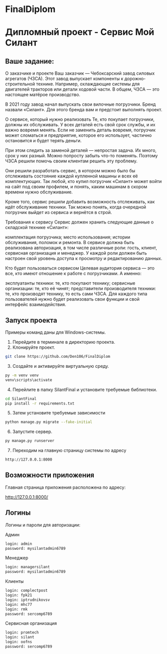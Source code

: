 # FinalDiplom
<h1>Дипломный проект - Сервис Мой Силант </h1>

<h2>Ваше задание:</h2>

О заказчике и проекте
Ваш заказчик — Чебоксарский завод силовых агрегатов (ЧЗСА). Этот завод выпускает компоненты к дорожно-строительной технике. Например, охлаждающие системы для двигателей тракторов или детали ходовой части. В общем, ЧЗСА — это настоящее матёрое производство.

В 2021 году завод начал выпускать свои вилочные погрузчики. Бренд назвали «Силант». Для этого бренда вам и предстоит выполнять проект.

О сервисе, который нужно реализовать
Те, кто покупает погрузчики, должны их обслуживать. У всех деталей есть свой срок службы, и их важно вовремя менять. Если не заменить деталь вовремя, погрузчик может сломаться и предприятие, которое его использует, частично остановится и будет терять деньги.

При этом следить за заменой деталей — непростая задача. Их много, срок у них разный. Можно попросту забыть что-то поменять. Поэтому ЧЗСА решили помочь своим клиентам решить эту проблему.

Они решили разработать сервис, в котором можно было бы отслеживать состояние каждой купленной машины и всех её комплектующих. Так любой, кто купил погрузчик «Силант» может войти на сайт под своим профилем, и понять, каким машинам в скором времени нужно обслуживание.

Кроме того, сервис решили добавить возможность отслеживать, как идёт обслуживание техники. Так можно понять, когда очередной погрузчик выйдет из сервиса и вернётся в строй.

Требования к сервису
Сервис должен хранить следующие данные о складской технике «Силант»:

комплектация погрузчика;
место использования;
истории обслуживания, поломок и ремонта.
В сервисе должна быть реализована авторизация, в том числе различные роли: гость, клиент, сервисная организация и менеджер. У каждой роли должен быть настроен свой уровень доступа к просмотру и редактированию данных.

Кто будет пользоваться сервисом
Целевая аудитория сервиса — это все, кто имеют отношение к работе с погрузчиками. А именно:

эксплуатанты техники: те, кто покупают технику;
сервисные организации: те, кто её чинят;
представители производителя техники: те, кто производят технику, то есть сами ЧЗСА.
Для каждого типа пользователей нужно будет реализовать свои функции и свой интерфейс взаимодействия.


<h2>Запуск проекта</h2>

Примеры команд даны для Windows-системы.

1. Перейдите в терминале в директорию проекта. 
2. Клонируйте проект.
```bash
git clone https://github.com/Den106/FinalDiplom
```
3. Создайте и активируйте виртуальную среду.
```bash
py -m venv venv
venv\scripts\activate
```
4. Перейлите в папку SilantFinal и установите требуемые библиотеки.
```bash
cd SilantFinal
pip install -r requirements.txt
```
5. Затем установите требуемые зависимости
```bash
python manage.py migrate --fake-initial
```
6. Запустите сервер.
```bash
py manage.py runserver
```
7. Переходим на главную страницу системы по адресу
```bash
http://127.0.0.1:8000
```
<h2>Возможности приложения</h2>

Главная страница приложения расположена по адресу:

http://127.0.0.1:8000/

<h2>Логины</h2>

Логины и пароли для авторизации:

Админ
```bash
login: admin
password: mysilantadmin6789
```
Менеджер
```bash
login: managersilant
password: mysilantadmin6789
```
Клиенты
```bash
login: complectpost
login: fpk21
login: iptrudnikovsv
login: mhc77
login: rmk
password: sercomp6789
```
Сервисная организация
```bash
login: promtech
login: silant
login: oofns
password: sercomp6789
```
